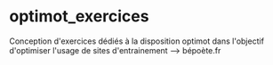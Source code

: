 # optimot_exercices
 Conception d'exercices dédiés à la disposition optimot dans l'objectif d'optimiser l'usage de sites d'entrainement --> bépoète.fr

